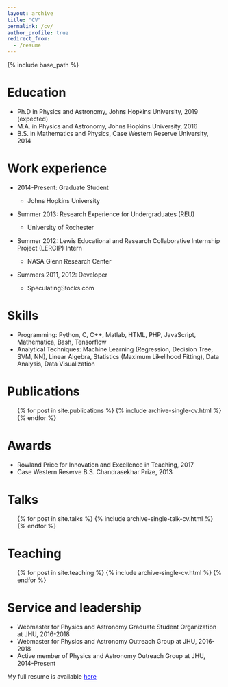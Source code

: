 ```yaml
---
layout: archive
title: "CV"
permalink: /cv/
author_profile: true
redirect_from:
  - /resume
---
```


{% include base_path %}

<style>u{color:blue;}</style>

Education
======
* Ph.D in Physics and Astronomy, Johns Hopkins University, 2019 (expected)
* M.A. in Physics and Astronomy, Johns Hopkins University, 2016
* B.S. in Mathematics and Physics, Case Western Reserve University, 2014

Work experience
======
* 2014-Present: Graduate Student
  * Johns Hopkins University

* Summer 2013: Research Experience for Undergraduates (REU)
  * University of Rochester

* Summer 2012: Lewis Educational and Research Collaborative Internship Project (LERCIP) Intern
  * NASA Glenn Research Center

* Summers 2011, 2012: Developer
  * SpeculatingStocks.com
  
Skills
======
* Programming: Python, C, C++, Matlab, HTML, PHP, JavaScript, Mathematica, Bash, Tensorflow
* Analytical Techniques: Machine Learning (Regression, Decision Tree, SVM, NN), Linear Algebra, Statistics (Maximum Likelihood Fitting), Data Analysis, Data Visualization

Publications
======
  <ul>{% for post in site.publications %}
    {% include archive-single-cv.html %}
  {% endfor %}</ul>

Awards
======
* Rowland Price for Innovation and Excellence in Teaching, 2017
* Case Western Reserve B.S. Chandrasekhar Prize, 2013
  
Talks
======
  <ul>{% for post in site.talks %}
    {% include archive-single-talk-cv.html %}
  {% endfor %}</ul>
  
Teaching
======
  <ul>{% for post in site.teaching %}
    {% include archive-single-cv.html %}
  {% endfor %}</ul>
  
Service and leadership
======
* Webmaster for Physics and Astronomy Graduate Student Organization at JHU, 2016-2018
* Webmaster for Physics and Astronomy Outreach Group at JHU, 2016-2018
* Active member of Physics and Astronomy Outreach Group at JHU, 2014-Present

My full resume is available [<u>here</u>](http://dnpfeffer.github.io/files/resume_running.pdf)
